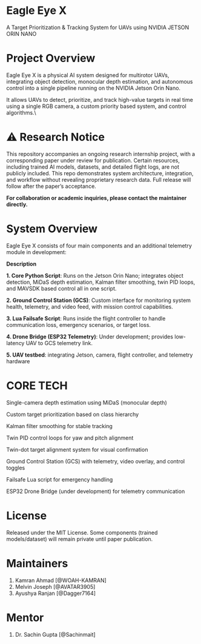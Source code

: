 # Eagle Eye X
A Target Prioritization & Tracking System for UAVs using NVIDIA JETSON ORIN NANO
# Project Overview

Eagle Eye X is a physical AI system designed for multirotor UAVs, integrating object detection, monocular depth estimation, and autonomous control into a single pipeline running on the NVIDIA Jetson Orin Nano.

It allows UAVs to detect, prioritize, and track high-value targets in real time using a single RGB camera, a custom priority based system, and control algorithms.\

# ⚠️ Research Notice

This repository accompanies an ongoing research internship project, with a corresponding paper under review for publication.
Certain resources, including trained AI models, datasets, and detailed flight logs, are not publicly included.
This repo demonstrates system architecture, integration, and workflow without revealing proprietary research data.
Full release will follow after the paper’s acceptance.

**For collaboration or academic inquiries, please contact the maintainer directly.**


# System Overview

Eagle Eye X consists of four main components and an additional telemetry module in development:

**Description**

**1. Core Python Script**: Runs on the Jetson Orin Nano; integrates object detection, MiDaS depth estimation, Kalman filter smoothing, twin PID loops, and MAVSDK based control  all in one script.

**2. Ground Control Station (GCS)**:	Custom interface for monitoring system health, telemetry, and video feed, with mission control capabilities.

**3. Lua Failsafe Script**:	Runs inside the flight controller to handle communication loss, emergency scenarios, or target loss.

**4. Drone Bridge (ESP32 Telemetry)**:	Under development; provides low-latency UAV to GCS telemetry link.

**5. UAV  testbed**: integrating Jetson, camera, flight controller, and telemetry hardware 


# CORE TECH
Single-camera depth estimation using MiDaS (monocular depth)

Custom target prioritization based on class hierarchy

Kalman filter smoothing for stable tracking

Twin PID control loops for yaw and pitch alignment

Twin-dot target alignment system for visual confirmation

Ground Control Station (GCS) with telemetry, video overlay, and control toggles

Failsafe Lua script for emergency handling

ESP32 Drone Bridge (under development) for telemetry communication


# License

Released under the MIT License.
Some components (trained models/dataset) will remain private until paper publication.

# Maintainers

1. Kamran Ahmad [@WOAH-KAMRAN]
2. Melvin Joseph [@AVATAR3905]
4. Ayushya Ranjan [@Dagger7164]

# Mentor
1. Dr. Sachin Gupta [@Sachinmait]
